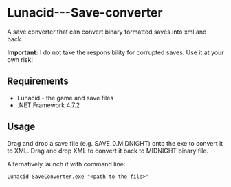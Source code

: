 # Lunacid---Save-converter
A save converter that can convert binary formatted saves into xml and back.

**Important:** I do not take the responsibility for corrupted saves. Use it at your own risk!

Requirements
------------
* Lunacid - the game and save files
* .NET Framework 4.7.2

Usage
------------
Drag and drop a save file (e.g. SAVE_0.MIDNIGHT) onto the exe to convert it to XML. Drag and drop XML to convert it back to MIDNIGHT binary file.

Alternatively launch it with command line:

```Lunacid-SaveConverter.exe "<path to the file>"```
